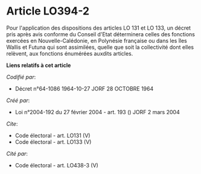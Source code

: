 # Article LO394-2

Pour l'application des dispositions des articles LO 131 et LO 133, un décret pris après avis conforme du Conseil d'Etat
déterminera celles des fonctions exercées en Nouvelle-Calédonie, en Polynésie française ou dans les îles Wallis et Futuna qui
sont assimilées, quelle que soit la collectivité dont elles relèvent, aux fonctions énumérées auxdits articles.

**Liens relatifs à cet article**

_Codifié par_:

  - Décret n°64-1086 1964-10-27 JORF 28 OCTOBRE 1964

_Créé par_:

  - Loi n°2004-192 du 27 février 2004 - art. 193 () JORF 2 mars 2004

_Cite_:

  - Code électoral - art. LO131 (V)
  - Code électoral - art. LO133 (V)

_Cité par_:

  - Code électoral - art. LO438-3 (V)
